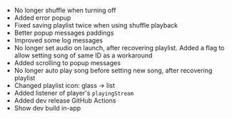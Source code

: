 - No longer shuffle when turning off
- Added error popup
- Fixed saving playlist twice when using shuffle playback
- Better popup messages paddings
- Improved some log messages
- No longer set audio on launch, after recovering playlist. Added a flag to allow setting song of same ID as a workaround
- Added scrolling to popup messages
- No longer auto play song before setting new song, after recovering playlist
- Changed playlist icon: glass -> list
- Added listener of player's `playingStream`
- Added dev release GitHub Actions
- Show dev build in-app